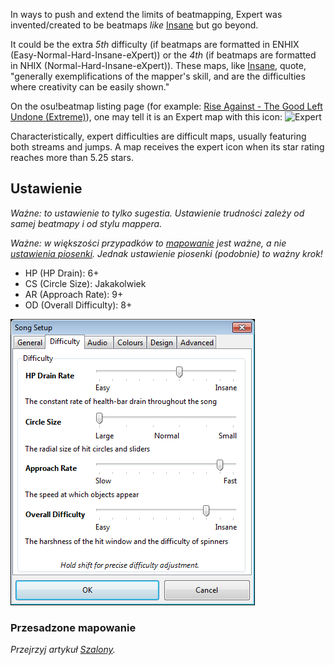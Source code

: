 In ways to push and extend the limits of beatmapping, Expert was invented/created to be beatmaps *like* [Insane](Insane) but go beyond.

It could be the extra *5th* difficulty (if beatmaps are formatted in ENHIX (Easy-Normal-Hard-Insane-eXpert)) or the *4th* (if beatmaps are formatted in NHIX (Normal-Hard-Insane-eXpert)). These maps, like [Insane](Insane), quote, "generally exemplifications of the mapper's skill, and are the difficulties where creativity can be easily shown."

On the osu!beatmap listing page (for example: [Rise Against - The Good Left Undone (Extreme)](https://osu.ppy.sh/b/774564)), one may tell it is an Expert map with this icon: ![Expert](/wiki/shared/Expert-s.png "Expert")

Characteristically, expert difficulties are difficult maps, usually featuring both streams and jumps. A map receives the expert icon when its star rating reaches more than 5.25 stars.

Ustawienie
----------

*Ważne: to ustawienie to tylko sugestia. Ustawienie trudności zależy od samej beatmapy i od stylu mappera.*

*Ważne: w większości przypadków to [mapowanie](PL:Mapping) jest ważne, a nie [ustawienia piosenki](PL:Song_Setup). Jednak ustawienie piosenki (podobnie) to ważny krok!*

-   HP (HP Drain): 6+
-   CS (Circle Size): Jakakolwiek
-   AR (Approach Rate): 9+
-   OD (Overall Difficulty): 8+

![Potential difficulty settings for Expert.](Expertsetup.png "Potential difficulty settings for Expert.")

### Przesadzone mapowanie

*Przejrzyj artykuł [Szalony](PL:Insane).*
